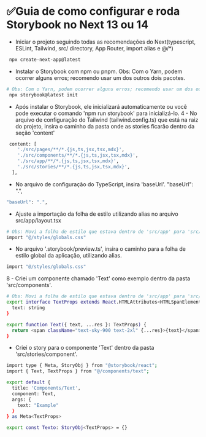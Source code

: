 
# ✅Guia de como configurar e roda Storybook no Next 13 ou 14

- Iniciar o projeto seguindo todas as recomendações do Next(typescript, ESLint, Tailwind, src/ directory, App Router, import alias e @/*)
```bash
 npx create-next-app@latest
```

- Instalar o Storybook com npm ou pnpm.
Obs: Com o Yarn, podem ocorrer alguns erros; recomendo usar um dos outros dois pacotes.

```bash
# Obs: Com o Yarn, podem ocorrer alguns erros; recomendo usar um dos outros dois pacotes.
 npx storybook@latest init
```

- Após instalar o Storybook, ele inicializará automaticamente ou você pode executar o comando 'npm run storybook' para inicializá-lo.
4 - No arquivo de configuração do Tailwind (tailwind.config.ts) que está na raiz do projeto, insira o caminho da pasta onde as stories ficarão dentro da seção 'content'

```bash
 content: [
    './src/pages/**/*.{js,ts,jsx,tsx,mdx}',
    './src/components/**/*.{js,ts,jsx,tsx,mdx}',
    './src/app/**/*.{js,ts,jsx,tsx,mdx}',
    './src/stories/**/*.{js,ts,jsx,tsx,mdx}',
  ],
```

- No arquivo de configuração do TypeScript, insira 'baseUrl'.
 "baseUrl": ".",
```bash
"baseUrl": ".",
```

- Ajuste a importação da folha de estilo utilizando alias no arquivo src/app/layout.tsx

```bash
# Obs: Movi a folha de estilo que estava dentro de 'src/app' para 'src/styles'.
import "@/styles/globals.css"
```

- No arquivo '.storybook/preview.ts', insira o caminho para a folha de estilo global da aplicação, utilizando alias.
```bash
import "@/styles/globals.css"
```

8 - Criei um componente chamado 'Text' como exemplo dentro da pasta 'src/components'.

```bash
# Obs: Movi a folha de estilo que estava dentro de 'src/app' para 'src/styles'.
export interface TextProps extends React.HTMLAttributes<HTMLSpanElement> {
  text: string
}

export function Text({ text, ...res }: TextProps) {
  return <span className="text-sky-900 text-2xl" {...res}>{text}</span>
}
```

- Criei o story para o componente 'Text' dentro da pasta 'src/stories/component'.

```bash
import type { Meta, StoryObj } from "@storybook/react";
import { Text, TextProps } from "@/components/text";

export default {
  title: 'Components/Text',
  component: Text,
  args: {
    text: "Example"
  }
} as Meta<TextProps>

export const Texto: StoryObj<TextProps> = {}
```
